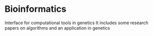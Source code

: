 # Bioinformatics
Interface for computational tools in genetics
It includes some research papers on algorithms and an application in genetics
